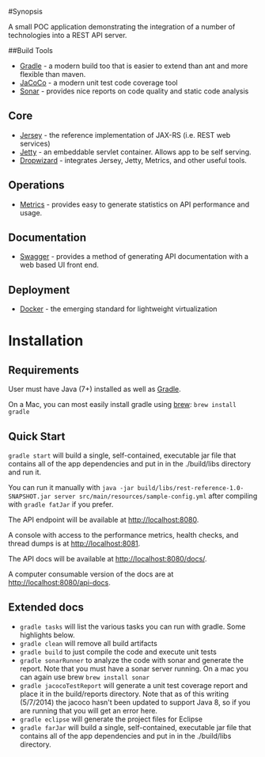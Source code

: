 #Synopsis

A small POC application demonstrating the integration of a number of technologies into a REST API server.

##Build Tools

* [Gradle](http://www.gradle.org/) - a modern build too that is easier to extend than ant and more flexible than maven.
* [JaCoCo](http://www.eclemma.org/jacoco/) - a modern unit test code coverage tool
* [Sonar](http://www.sonarqube.org/) - provides nice reports on code quality and static code analysis

## Core

* [Jersey](https://jersey.java.net/) - the reference implementation of JAX-RS (i.e. REST web services)
* [Jetty](http://www.eclipse.org/jetty/) - an embeddable servlet container. Allows app to be self serving.
* [Dropwizard](https://dropwizard.github.io/dropwizard/) - integrates Jersey, Jetty, Metrics, and other useful tools.

## Operations

* [Metrics](http://metrics.codahale.com/) - provides easy to generate statistics on API performance and usage.

## Documentation

* [Swagger](https://helloreverb.com/developers/swagger) - provides a method of generating API documentation with a web based UI front end.

## Deployment

* [Docker](https://www.docker.io/) - the emerging standard for lightweight virtualization

# Installation

## Requirements

User must have Java (7+) installed as well as [Gradle](http://www.gradle.org/).

On a Mac, you can most easily install gradle using [brew](http://brew.sh/): `brew install gradle`

## Quick Start

`gradle start` will build a single, self-contained, executable jar file that contains all of the app dependencies and put in in the ./build/libs directory and run it.

You can run it manually with `java -jar build/libs/rest-reference-1.0-SNAPSHOT.jar server src/main/resources/sample-config.yml`
after compiling with `gradle fatJar` if you prefer.

The API endpoint will be available at [http://localhost:8080](http://localhost:8080).

A console with access to the performance metrics, health checks, and thread dumps is at [http://localhost:8081](http://localhost:8081).

The API docs will be available at [http://localhost:8080/docs/](http://localhost:8080/docs/).

A computer consumable version of the docs are at [http://localhost:8080/api-docs](http://localhost:8080/api-docs).



## Extended docs

* `gradle tasks` will list the various tasks you can run with gradle. Some highlights below.
* `gradle clean` will remove all build artifacts
* `gradle build` to just compile the code and execute unit tests
* `gradle sonarRunner` to analyze the code with sonar and generate the report. Note that you must have a sonar server running. On a mac you can again use brew `brew install sonar`
* `gradle jacocoTestReport` will generate a unit test coverage report and place it in the build/reports directory. Note that as of this writing (5/7/2014) the jacoco hasn't been updated to support Java 8, so if you are running that you will get an error here.
* `gradle eclipse` will generate the project files for Eclipse
* `gradle farJar` will build a single, self-contained, executable jar file that contains all of the app dependencies and put in in the ./build/libs directory.